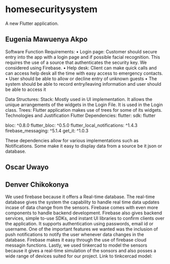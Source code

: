 # homesecuritysystem

A new Flutter application.

## Eugenia Mawuenya Akpo
Software Function Requirements:
•	Login page: Customer should secure entry into the app with a login page and if possible facial recognition. This requires the use of a source that authenticates the security key. We considered using Firebase.
•	Help desk: Client can make quick calls and can access help desk all the time with easy access to emergency contacts. 
•	User should be able to allow or decline entry of unknown guests
•	The system should be able to record entry/leaving information and user should be able to access it

Data Structures: 
Stack: Mostly used in UI implementation. It allows the unique arrangements of the widgets in the Login File. It is used in the Login class.
Trees: Flutter application makes use of trees for some of its widgets. 
Technologies and Justification
Flutter Dependencies:
 flutter:
    sdk: flutter
    
  bloc: ^0.8.0
  flutter_bloc: ^0.5.0
  flutter_local_notifications: ^1.4.3
  firebase_messaging: ^5.1.4
  get_it: ^1.0.3

These dependencies allow for various implementations such as Notifications. Some make it easy to display data from a source be it json or database. 
## Oscar Uwayo



## Denver Chikokonya
We used firebase because it offers a Real-time database. The real-time database gives the system the capability to handle real time data updates incase of data change from the sensors. Firebase comes with even more components to handle backend development.
Firebase also gives backend services, simple to-use SDKs, and instant UI libraries to confirm clients over the application. It supports authentication using passwords, email id or username.
One of the important features we wanted was the inclusion of push notifications to notify the user whenever data changes in the database. Firebase makes it easy through the use of firebase cloud messagin functions.
Lastly, we used tinkercad to model the sensors because it gives a real-time simulation of the sonsors and also posses a wide range of devices suited for our project.
Link to tinkcercad model: 
